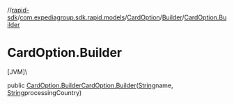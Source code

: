 //[rapid-sdk](../../../../index.md)/[com.expediagroup.sdk.rapid.models](../../index.md)/[CardOption](../index.md)/[Builder](index.md)/[CardOption.Builder](-card-option.-builder.md)

# CardOption.Builder

[JVM]\

public [CardOption.Builder](index.md)[CardOption.Builder](-card-option.-builder.md)([String](https://docs.oracle.com/javase/8/docs/api/java/lang/String.html)name, [String](https://docs.oracle.com/javase/8/docs/api/java/lang/String.html)processingCountry)
